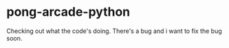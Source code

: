 # pong-arcade-python
Checking out what the code's doing. There's a bug and i want to fix the bug soon.

